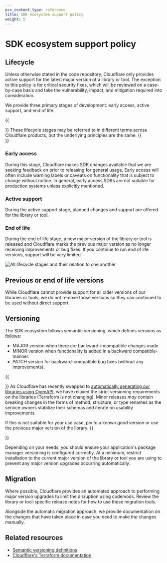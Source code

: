 ```yaml
---
pcx_content_type: reference
title: SDK ecosystem support policy
weight: 5
---
```


# SDK ecosystem support policy

## Lifecycle

Unless otherwise stated in the code repository, Cloudflare only provides active support for the latest major version of a library or tool. The exception to this policy is for critical security fixes, which will be reviewed on a case-by-case basis and take the vulnerability, impact, and mitigation required into consideration.

We provide three primary stages of development: early access, active support, and end of life.

{{<Aside type="note">}}
These lifecycle stages may be referred to in different terms across Cloudflare products, but the underlying principles are the same.
{{</Aside>}}

### Early access

During this stage, Cloudflare makes SDK changes available that we are seeking feedback on prior to releasing for general usage. Early access will  often include warning labels or caveats on functionality that is subject to change without notice. In general, early access SDKs are not suitable for production systems unless explicitly mentioned.

### Active support

During the active support stage, planned changes and support are offered for the library or tool.

### End of life

During the end of life stage, a new major version of the library or tool is released and Cloudflare marks the previous major version as no longer receiving improvements or bug fixes. If you continue to run end of life versions, support will be very limited.

![All lifecycle stages and their relation to one another](/images/fundamentals/support-policy.png "All lifecycle stages and their relation to one another")

## Previous or end of life versions

While Cloudflare cannot provide support for all older versions of our libraries or tools, we do not remove those versions so they can continued to be used without direct support.

## Versioning

The SDK ecosystem follows semantic versioning, which defines versions as follows:

- MAJOR version when there are backward-incompatible changes made.
- MINOR version when functionality is added in a backward compatible-manner.
- PATCH version for backward-compatible bug fixes (without any improvements).

{{<Aside type="warning">}}
As Cloudflare has recently swapped to [automatically generating our libraries using OpenAPI](https://blog.cloudflare.com/lessons-from-building-an-automated-sdk-pipeline), we have relaxed the strict versioning requirements on the libraries (Terraform is not changing). Minor releases _may_ contain breaking changes in the forms of method, structure, or type renames as the service owners stabilize their schemas and iterate on usability improvements.

If this is not suitable for your use case, pin to a known good version or use the previous major version of the library.
{{</Aside>}}

Depending on your needs, you should ensure your application's package manager versioning is configured correctly. At a minimum, restrict installation to the current major version of the library or tool you are using to prevent any major version upgrades occurring automatically.

## Migration

Where possible, Cloudflare provides an automated approach to performing major version upgrades to limit the disruption using codemods. Review the library or tool-specific release notes for how to use these migration tools.

Alongside the automatic migration approach, we provide documentation on the changes that have taken place in case you need to make the changes manually.

## Related resources

- [Semantic versioning definitions](https://semver.org/)
- [Cloudflare's Terraform documentation](/terraform/)
